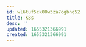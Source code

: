 ```yaml
---
id: wl6tuf5ck00w3za7ogbnq52
title: K8s
desc: ''
updated: 1655321366991
created: 1655321366991
---
```


